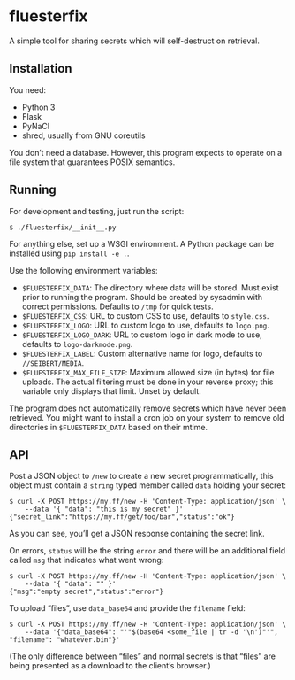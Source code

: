 fluesterfix
===========

A simple tool for sharing secrets which will self-destruct on retrieval.


Installation
------------

You need:

-   Python 3
-   Flask
-   PyNaCl
-   shred, usually from GNU coreutils

You don’t need a database. However, this program expects to operate on a
file system that guarantees POSIX semantics.


Running
-------

For development and testing, just run the script:

    $ ./fluesterfix/__init__.py

For anything else, set up a WSGI environment. A Python package can be
installed using `pip install -e .`.

Use the following environment variables:

-   `$FLUESTERFIX_DATA`: The directory where data will be stored. Must
    exist prior to running the program. Should be created by sysadmin
    with correct permissions. Defaults to `/tmp` for quick tests.
-   `$FLUESTERFIX_CSS`: URL to custom CSS to use, defaults to
    `style.css`.
-   `$FLUESTERFIX_LOGO`: URL to custom logo to use, defaults to
    `logo.png`.
-   `$FLUESTERFIX_LOGO_DARK`: URL to custom logo in dark mode to use,
    defaults to `logo-darkmode.png`.
-   `$FLUESTERFIX_LABEL`: Custom alternative name for logo, defaults to
    `//SEIBERT/MEDIA`.
-   `$FLUESTERFIX_MAX_FILE_SIZE`: Maximum allowed size (in bytes) for
    file uploads. The actual filtering must be done in your reverse
    proxy; this variable only displays that limit. Unset by default.

The program does not automatically remove secrets which have never been
retrieved. You might want to install a cron job on your system to remove
old directories in `$FLUESTERFIX_DATA` based on their mtime.


API
---

Post a JSON object to `/new` to create a new secret programmatically,
this object must contain a `string` typed member called `data` holding
your secret:

    $ curl -X POST https://my.ff/new -H 'Content-Type: application/json' \
        --data '{ "data": "this is my secret" }'
    {"secret_link":"https://my.ff/get/foo/bar","status":"ok"}

As you can see, you’ll get a JSON response containing the secret link.

On errors, `status` will be the string `error` and there will be an
additional field called `msg` that indicates what went wrong:

    $ curl -X POST https://my.ff/new -H 'Content-Type: application/json' \
        --data '{ "data": "" }'
    {"msg":"empty secret","status":"error"}

To upload “files”, use `data_base64` and provide the `filename` field:

    $ curl -X POST https://my.ff/new -H 'Content-Type: application/json' \
        --data '{"data_base64": "'"$(base64 <some_file | tr -d '\n')"'", "filename": "whatever.bin"}'

(The only difference between “files” and normal secrets is that “files”
are being presented as a download to the client’s browser.)
